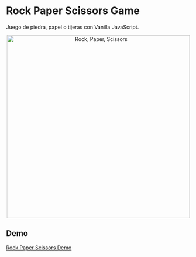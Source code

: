 # Rock Paper Scissors Game
Juego de piedra, papel o tijeras con Vanilla JavaScript.

<p align="center">
  <img alt="Rock, Paper, Scissors" src="https://github.com/micazoyolli/rock-paper-scissors-game/blob/master/img/screenshot.png" width="500" />
</p>

Demo
---
[Rock Paper Scissors Demo](https://micazoyolli.github.io/rock-paper-scissors-game/)

